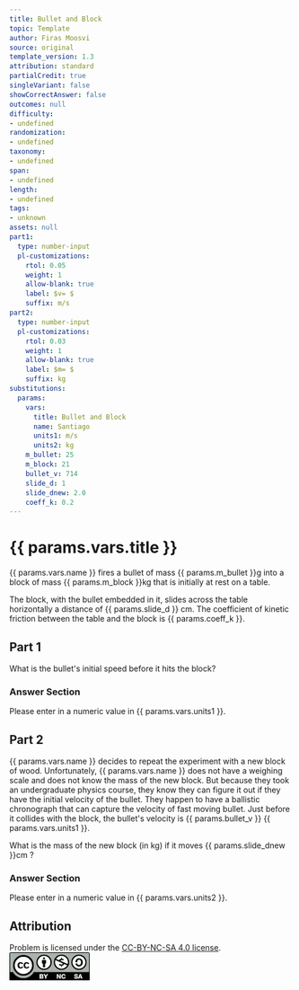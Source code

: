 ```yaml
---
title: Bullet and Block
topic: Template
author: Firas Moosvi
source: original
template_version: 1.3
attribution: standard
partialCredit: true
singleVariant: false
showCorrectAnswer: false
outcomes: null
difficulty:
- undefined
randomization:
- undefined
taxonomy:
- undefined
span:
- undefined
length:
- undefined
tags:
- unknown
assets: null
part1:
  type: number-input
  pl-customizations:
    rtol: 0.05
    weight: 1
    allow-blank: true
    label: $v= $
    suffix: m/s
part2:
  type: number-input
  pl-customizations:
    rtol: 0.03
    weight: 1
    allow-blank: true
    label: $m= $
    suffix: kg
substitutions:
  params:
    vars:
      title: Bullet and Block
      name: Santiago
      units1: m/s
      units2: kg
    m_bullet: 25
    m_block: 21
    bullet_v: 714
    slide_d: 1
    slide_dnew: 2.0
    coeff_k: 0.2
---
```

# {{ params.vars.title }}
{{ params.vars.name }} fires a bullet of mass {{ params.m_bullet }}g into a block of mass {{ params.m_block }}kg that is initially at rest on a table.

The block, with the bullet embedded in it, slides across the table horizontally a distance of {{ params.slide_d }} cm.
The coefficient of kinetic friction between the table and the block is {{ params.coeff_k }}.

## Part 1

What is the bullet's initial speed before it hits the block?

### Answer Section

Please enter in a numeric value in {{ params.vars.units1 }}.

## Part 2

{{ params.vars.name }} decides to repeat the experiment with a new block of wood.
Unfortunately, {{ params.vars.name }} does not have a weighing scale and does not know the mass of the new block.
But because they took an undergraduate physics course, they know they can figure it out if they have the initial velocity of the bullet.
They happen to have a ballistic chronograph that can capture the velocity of fast moving bullet.
Just before it collides with the block, the bullet's velocity is {{ params.bullet_v }} {{ params.vars.units1 }}.

What is the mass of the new block (in kg) if it moves {{ params.slide_dnew }}cm ?

### Answer Section

Please enter in a numeric value in {{ params.vars.units2 }}.

## Attribution

Problem is licensed under the [CC-BY-NC-SA 4.0 license](https://creativecommons.org/licenses/by-nc-sa/4.0/).<br> ![The Creative Commons 4.0 license requiring attribution-BY, non-commercial-NC, and share-alike-SA license.](https://raw.githubusercontent.com/firasm/bits/master/by-nc-sa.png)
